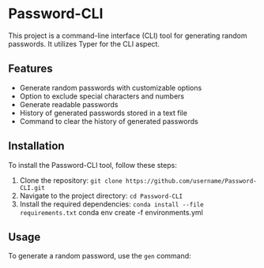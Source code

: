 # Password-CLI

This project is a command-line interface (CLI) tool for generating random passwords. It utilizes Typer for the CLI aspect.

## Features

- Generate random passwords with customizable options
- Option to exclude special characters and numbers
- Generate readable passwords
- History of generated passwords stored in a text file
- Command to clear the history of generated passwords

## Installation

To install the Password-CLI tool, follow these steps:

1. Clone the repository: `git clone https://github.com/username/Password-CLI.git`
2. Navigate to the project directory: `cd Password-CLI`
3. Install the required dependencies: `conda install --file requirements.txt`
   conda env create -f environments.yml

## Usage

To generate a random password, use the `gen` command:
